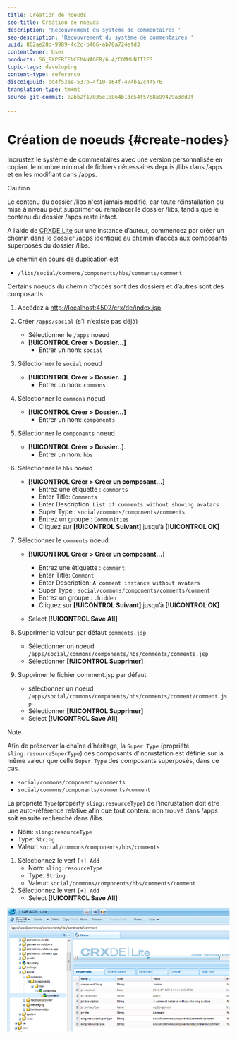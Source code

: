 ```yaml
---
title: Création de noeuds
seo-title: Création de noeuds
description: 'Recouvrement du système de commentaires '
seo-description: 'Recouvrement du système de commentaires '
uuid: 802ae28b-9989-4c2c-b466-ab76a724efd3
contentOwner: User
products: SG_EXPERIENCEMANAGER/6.4/COMMUNITIES
topic-tags: developing
content-type: reference
discoiquuid: cd4f53ee-537b-4f10-a64f-474ba2c44576
translation-type: tm+mt
source-git-commit: e2bb2f17035e16864b1dc54f5768a99429a3dd9f

---
```



# Création de noeuds {#create-nodes}

Incrustez le système de commentaires avec une version personnalisée en copiant le nombre minimal de fichiers nécessaires depuis /libs dans /apps et en les modifiant dans /apps.

>[!CAUTION]
>
>Le contenu du dossier /libs n&#39;est jamais modifié, car toute réinstallation ou mise à niveau peut supprimer ou remplacer le dossier /libs, tandis que le contenu du dossier /apps reste intact.

A l’aide de [CRXDE Lite](../../help/sites-developing/developing-with-crxde-lite.md) sur une instance d’auteur, commencez par créer un chemin dans le dossier /apps identique au chemin d’accès aux composants superposés du dossier /libs.

Le chemin en cours de duplication est

* `/libs/social/commons/components/hbs/comments/comment`

Certains noeuds du chemin d’accès sont des dossiers et d’autres sont des composants.

1. Accédez à [http://localhost:4502/crx/de/index.jsp](http://localhost:4502/crx/de/index.jsp)
1. Créer `/apps/social` (s’il n’existe pas déjà)
   * Sélectionner le `/apps` noeud
   * **[!UICONTROL Créer > Dossier...]**
      * Entrer un nom: `social`
1. Sélectionner le `social` noeud
   * **[!UICONTROL Créer > Dossier...]**
      * Entrer un nom: `commons`
1. Sélectionner le `commons` noeud
   * **[!UICONTROL Créer > Dossier...]**
      * Entrer un nom: `components`
1. Sélectionner le `components` noeud
   * **[!UICONTROL Créer > Dossier..]**.
      * Entrer un nom: `hbs`
1. Sélectionner le `hbs` noeud
   * **[!UICONTROL Créer > Créer un composant...]**
      * Entrez une étiquette : `comments`
      * Enter Title: `Comments`
      * Enter Description: `List of comments without showing avatars`
      * Super Type : `social/commons/components/comments`
      * Entrez un groupe : `Communities`
      * Cliquez sur **[!UICONTROL Suivant]** jusqu’à **[!UICONTROL OK]**
1. Sélectionner le `comments` noeud

   * **[!UICONTROL Créer > Créer un composant...]**

      * Entrez une étiquette : `comment`
      * Enter Title: `Comment`
      * Enter Description: `A comment instance without avatars`
      * Super Type : `social/commons/components/comments/comment`
      * Entrez un groupe : `.hidden`
      * Cliquez sur **[!UICONTROL Suivant]** jusqu’à **[!UICONTROL OK]**
   * Select **[!UICONTROL Save All]**
1. Supprimer la valeur par défaut `comments.jsp`
   * Sélectionner un noeud `/apps/social/commons/components/hbs/comments/comments.jsp`
   * Sélectionner **[!UICONTROL Supprimer]**
1. Supprimer le fichier comment.jsp par défaut
   * sélectionner un noeud `/apps/social/commons/components/hbs/comments/comment/comment.jsp`
   * Sélectionner **[!UICONTROL Supprimer]**
   * Select **[!UICONTROL Save All]**

>[!NOTE]
>
>Afin de préserver la chaîne d’héritage, la `Super Type` (propriété `sling:resourceSuperType`) des composants d’incrustation est définie sur la même valeur que celle `Super Type` des composants superposés, dans ce cas.
>
>* `social/commons/components/comments`
>* `social/commons/components/comments/comment`
>



La propriété `Type`(property `sling:resourceType`) de l’incrustation doit être une auto-référence relative afin que tout contenu non trouvé dans /apps soit ensuite recherché dans /libs.
* Nom: `sling:resourceType`
* Type: `String`
* Valeur: `social/commons/components/hbs/comments`

1. Sélectionnez le vert `[+] Add`
   * Nom: `sling:resourceType`
   * Type: `String`
   * Valeur: `social/commons/components/hbs/comments/comment`
1. Sélectionnez le vert `[+] Add`
   * Select **[!UICONTROL Save All]**

![chlimage_1-4](assets/chlimage_1-4.png)

